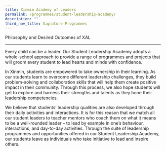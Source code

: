 ```yaml
---
title: Xinmin Academy of Leaders
permalink: /programmes/student-leadership-academy/
description: ""
third_nav_title: Signature Programmes
---
```

Philosophy and Desired Outcomes of XAL
_____________________


Every child can be a leader. Our Student Leadership Academy adopts a whole-school approach to provide a range of programmes and projects that will groom every student to lead hearts and minds with confidence.

  

In Xinmin, students are empowered to take ownership in their learning. As our students learn to overcome different leadership challenges, they build problem-solving and collaboration skills that will help them create positive impact in their community. Through this process, we also hope students will get to explore and harness their strengths and talents as they hone their leadership competencies.

  

We believe that students’ leadership qualities are also developed through their daily activities and interactions. It is for this reason that we match all our student leaders to teacher mentors who coach them on what it means to be a well-rounded leader – to lead by example in one’s behaviour, interactions, and day-to-day activities. Through the suite of leadership programmes and opportunities offered in our Student Leadership Academy, our students leave as individuals who take initiative to lead and inspire others.
